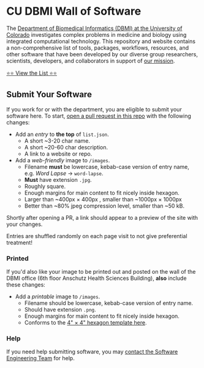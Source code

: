 # CU DBMI Wall of Software

The [Department of Biomedical Informatics (DBMI) at the University of Colorado](https://medschool.cuanschutz.edu/dbmi) investigates complex problems in medicine and biology using integrated computational technology.
This repository and website contains a non-comprehensive list of tools, packages, workflows, resources, and other software that have been developed by our diverse group researchers, scientists, developers, and collaborators in support of [our mission](https://medschool.cuanschutz.edu/dbmi/about-us).

[⭐️⭐️ View the List ⭐️⭐️](https://CU-DBMI.github.io/wall-of-software)

## Submit Your Software

If you work for or with the department, you are eligible to submit your software here.
To start, [open a pull request in this repo](https://github.com/CU-DBMI/wall-of-software/pulls) with the following changes:

- Add an _entry_ to **the top** of `list.json`.
  - A short ~3-20 char name.
  - A short ~20-60 char description.
  - A link to a website or repo.
- Add a _web-friendly_ image to `/images`.
  - Filename **must** be lowercase, kebab-case version of entry name, e.g. _Word Lapse_ → `word-lapse`.
  - **Must** have extension `.jpg`.
  - Roughly square.
  - Enough margins for main content to fit nicely inside hexagon.
  - Larger than ~400px × 400px , smaller than ~1000px × 1000px 
  - Better than ~80% jpeg compression level, smaller than ~50 kB.

Shortly after opening a PR, a link should appear to a preview of the site with your changes.

Entries are shuffled randomly on each page visit to not give preferential treatment!

### Printed

If you'd also like your image to be printed out and posted on the wall of the DBMI office (6th floor Anschutz Health Sciences Building), **also** include these changes:

- Add a _printable_ image to `/images`.
  - Filename should be lowercase, kebab-case version of entry name.
  - Should have extension `.png`.
  - Enough margins for main content to fit nicely inside hexagon.
  - Conforms to the [4" × 4" hexagon template here](https://www.stickermule.com/uses/hexagon-stickers).

### Help

If you need help submitting software, you may [contact the Software Engineering Team](https://cu-dbmi.github.io/set-website/about/) for help.

